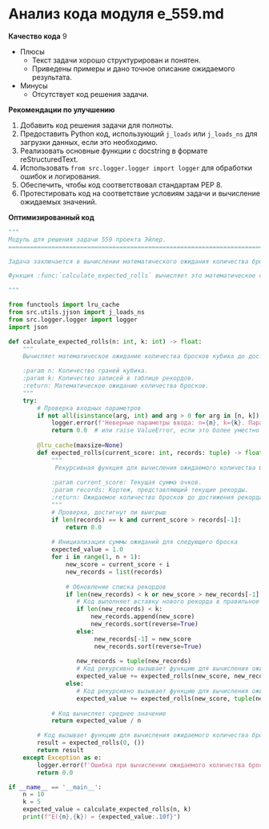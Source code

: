 # Анализ кода модуля e_559.md

**Качество кода**
9
- Плюсы
    -  Текст задачи хорошо структурирован и понятен.
    -  Приведены примеры и дано точное описание ожидаемого результата.
- Минусы
    - Отсутствует код решения задачи.

**Рекомендации по улучшению**
1.  Добавить код решения задачи для полноты.
2.  Предоставить Python код, использующий `j_loads` или `j_loads_ns` для загрузки данных, если это необходимо.
3.  Реализовать  основные функции с docstring в формате reStructuredText.
4.  Использовать `from src.logger.logger import logger` для обработки ошибок и логирования.
5.  Обеспечить, чтобы код соответствовал стандартам PEP 8.
6.  Протестировать код на соответствие условиям задачи и вычисление ожидаемых значений.

**Оптимизированный код**
```python
"""
Модуль для решения задачи 559 проекта Эйлер.
=========================================================================================

Задача заключается в вычислении математического ожидания количества бросков кубика до достижения рекорда в таблице рекордов.

Функция :func:`calculate_expected_rolls` вычисляет это математическое ожидание для заданных параметров n (количество граней кубика) и k (количество записей в таблице рекордов).

"""

from functools import lru_cache
from src.utils.jjson import j_loads_ns
from src.logger.logger import logger
import json

def calculate_expected_rolls(n: int, k: int) -> float:
    """
    Вычисляет математическое ожидание количества бросков кубика до достижения рекорда.

    :param n: Количество граней кубика.
    :param k: Количество записей в таблице рекордов.
    :return: Математическое ожидание количества бросков.
    """
    try:
        # Проверка входных параметров
        if not all(isinstance(arg, int) and arg > 0 for arg in [n, k]):
            logger.error(f'Неверные параметры ввода: n={n}, k={k}. Параметры должны быть целыми числами больше нуля.')
            return 0.0  # или raise ValueError, если это более уместно
        
        @lru_cache(maxsize=None)
        def expected_rolls(current_score: int, records: tuple) -> float:
            """
             Рекурсивная функция для вычисления ожидаемого количества бросков.
    
            :param current_score: Текущая сумма очков.
            :param records: Кортеж, представляющий текущие рекорды.
            :return: Ожидаемое количество бросков до достижения рекорда.
            """
            # Проверка, достигнут ли выигрыш
            if len(records) == k and current_score > records[-1]:
                return 0.0
            
            # Инициализация суммы ожиданий для следующего броска
            expected_value = 1.0
            for i in range(1, n + 1):
                new_score = current_score + i
                new_records = list(records)
    
                # Обновление списка рекордов
                if len(new_records) < k or new_score > new_records[-1]:
                   # Код выполняет вставку нового рекорда в правильное место
                   if len(new_records) < k:
                       new_records.append(new_score)
                       new_records.sort(reverse=True)
                   else:
                        new_records[-1] = new_score
                        new_records.sort(reverse=True)
    
                   new_records = tuple(new_records)
                   # Код рекурсивно вызывает функцию для вычисления ожидаемого количества ходов
                   expected_value += expected_rolls(new_score, new_records)
                else:
                   # Код рекурсивно вызывает функцию для вычисления ожидаемого количества ходов
                   expected_value += expected_rolls(new_score, tuple(new_records))
    
            # Код вычисляет среднее значение
            return expected_value / n

        # Код вызывает функцию для вычисления ожидаемого количества бросков с начальными значениями
        result = expected_rolls(0, ())
        return result
    except Exception as e:
        logger.error(f'Ошибка при вычислении ожидаемого количества бросков: {e}')
        return 0.0

if __name__ == '__main__':
    n = 10
    k = 5
    expected_value = calculate_expected_rolls(n, k)
    print(f"E({n},{k}) = {expected_value:.10f}")
```